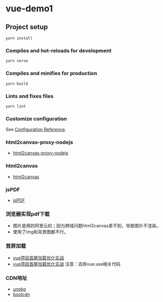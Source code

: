 # vue-demo1

## Project setup
```
yarn install
```

### Compiles and hot-reloads for development
```
yarn serve
```

### Compiles and minifies for production
```
yarn build
```

### Lints and fixes files
```
yarn lint
```

### Customize configuration
See [Configuration Reference](https://cli.vuejs.org/config/).

### html2canvas-proxy-nodejs
- [html2canvas-proxy-nodejs](https://github.com/niklasvh/html2canvas-proxy-nodejs)
### html2canvas
- [html2canvas](http://html2canvas.hertzen.com/)
### jsPDF
- [jsPDF](http://raw.githack.com/MrRio/jsPDF/master/docs/index.html)

### 浏览器实现pdf下载
- 图片是用的阿里云的；因为跨域问题html2canvas拿不到，导致图片不渲染。
- 使用了img和背景图都不行。
### 首屏加载
- [vue项目首屏加载优化实战](https://www.cnblogs.com/mianbaodaxia/p/10751453.html)
- [vue项目首屏加载优化实战](http://www.luyixian.cn/javascript_show_164542.aspx)
注意：去除vue.use相关代码
### CDN地址
- [unpkg](https://unpkg.com/)
- [bootcdn](https://www.bootcdn.cn/)